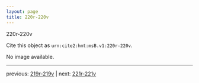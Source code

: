 ```yaml
---
layout: page
title: 220r-220v
---
```


220r-220v

Cite this object as `urn:cite2:hmt:msB.v1:220r-220v`.

No image available. 



---

previous: [219r-219v](../219r-219v/) | next: [221r-221v](../221r-221v/)